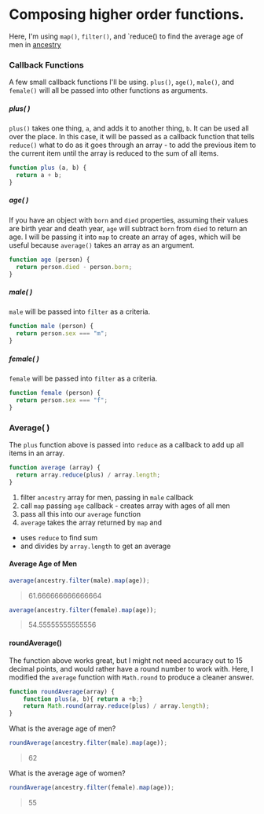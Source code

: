 # Composing higher order functions.
Here, I'm using `map()`, `filter()`, and `reduce() to find the average age of men in [ancestry](http://eloquentjavascript.net/code/ancestry.js) 

### Callback Functions
A few small callback functions I'll be using. `plus()`, `age()`, `male()`, and `female()`  will all be passed into other functions as arguments. 
##### plus( )
`plus()` takes one thing, `a`, and adds it to another thing, `b`. It can be used all over the place. In this case, it will be passed as a callback function that tells `reduce()` what to do as it goes through an array - to add the previous item to the current item until the array is reduced to the sum of all items.
```js
function plus (a, b) { 
  return a + b;
}
```
##### age( )
If you have an object with `born` and `died` properties, assuming their values are birth year and death year, `age` will subtract `born` from `died` to return an age. I will be passing it into `map` to create an array of ages, which will be useful because `average()` takes an array as an argument. 
```js
function age (person) {
  return person.died - person.born;
}
```
##### male( )
`male` will be passed into `filter` as a criteria. 
```js
function male (person) {
  return person.sex === "m";
}
```
##### female( )
`female` will be passed into `filter` as a criteria. 
```js
function female (person) {
  return person.sex === "f";
}
```
### Average( )
The `plus` function above is passed into `reduce` as a callback to add up all items in an array.  

```js
function average (array) {
  return array.reduce(plus) / array.length;
}
```

1. filter `ancestry` array for men, passing in `male` callback 
1. call `map` passing `age` callback - creates array with ages of all men
1. pass all this into our `average` function
1. `average` takes the array returned by `map` and 
  * uses `reduce` to find sum
  * and divides by `array.length` to get an average 


#### Average Age of Men

```js
average(ancestry.filter(male).map(age));
```
> 61.666666666666664  


```js
average(ancestry.filter(female).map(age));
```
> 54.55555555555556  

#### roundAverage()
The function above works great, but I might not need accuracy out to 15 decimal points, and would rather have a round number to work with. Here, I modified the `average` function with `Math.round` to produce a cleaner answer. 
```js
function roundAverage(array) {
    function plus(a, b){ return a +b;}
    return Math.round(array.reduce(plus) / array.length);
}
```
What is the average age of men?
```js
roundAverage(ancestry.filter(male).map(age));
```
> 62  

What is the average age of women?
```js
roundAverage(ancestry.filter(female).map(age));
```
> 55  

